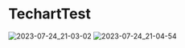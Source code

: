 # TechartTest

![2023-07-24_21-03-02](https://github.com/ZhArtem/TechartTest/assets/114347290/663efe83-0d01-44f4-822b-20fb418244d8)
![2023-07-24_21-04-54](https://github.com/ZhArtem/TechartTest/assets/114347290/7a84a76d-3bb9-494b-9630-4d0e45b32bf6)
